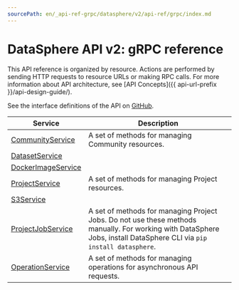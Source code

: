 ```yaml
---
sourcePath: en/_api-ref-grpc/datasphere/v2/api-ref/grpc/index.md
---
```

# DataSphere API v2: gRPC reference
This API reference is organized by resource. Actions are performed by sending HTTP requests to resource URLs or making RPC calls. For more information about API architecture, see [API Concepts]({{ api-url-prefix }}/api-design-guide/).

See the interface definitions of the API on [GitHub](https://github.com/yandex-cloud/cloudapi).

Service | Description
--- | ---
[CommunityService](./community_service.md) | A set of methods for managing Community resources.
[DatasetService](./dataset_service.md) | 
[DockerImageService](./docker_image_service.md) | 
[ProjectService](./project_service.md) | A set of methods for managing Project resources.
[S3Service](./s3_service.md) | 
[ProjectJobService](./project_job_service.md) | A set of methods for managing Project Jobs. Do not use these methods manually. For working with DataSphere Jobs, install DataSphere CLI via `pip install datasphere`.
[OperationService](./operation_service.md) | A set of methods for managing operations for asynchronous API requests.
